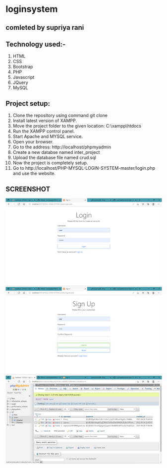 # loginsystem
## comleted by supriya rani
## Technology used:-
1. HTML
1. CSS
1. Bootstrap
1. PHP
1. Javascript
1. JQuery
1. MySQL
## Project setup:
1. Clone the repository using command git clone
1. Install latest version of XAMPP.
1. Move the project folder to the given location: C:\xampp\htdocs
1. Run the XAMPP control panel.
1. Start Apache and MYSQL service.
1. Open your browser.
1. Go to the address: http://localhost/phpmyadmin
1. Create a new databse named inter_project
1. Upload the database file named crud.sql
1. Now the project is completely setup.
1. Go to http://localhost/PHP-MYSQL-LOGIN-SYSTEM-master/login.php and use the website.
## SCREENSHOT
![GitHub Logo](https://github.com/Supriyabce/loginsystem/blob/main/screensort/Screenshot%202021-09-04%20214839.png)
![GitHub Logo](https://github.com/Supriyabce/loginsystem/blob/main/screensort/Screenshot%202021-09-04%20214858.png)
![GitHub Logo](https://github.com/Supriyabce/loginsystem/blob/main/screensort/Screenshot%202021-09-04%20214952.png)
